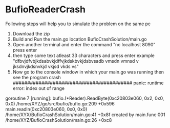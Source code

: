 # BufioReaderCrash

Following steps will help you to simulate the problem on the same pc
1. Download the zip 
2. Build and Run the main.go location BufioCrashSolution/main.go
3. Open another terminal and enter the command "nc localhost 8090" press enter
4. then type some text atleast 33 characters and press enter
 example "dfbvjdfvbjkdsabvkjdffvjkdskbvkjdsbvsadb vmsdn vmnsd v jksdnvjkdsnvkjd vkjsd vkds vs"
5. Now go to the console window in which your main.go was running
  then see the program crash
##########################################
  panic: runtime error: index out of range

goroutine 7 [running]:
bufio.(*Reader).ReadByte(0xc20803e060, 0x2, 0x0, 0x0)
    /home/XYZ/go/src/bufio/bufio.go:209 +0x596
main.readln(0xc20803e060, 0x0, 0x0)
    /home/XYX/BufioCrashSolution/main.go:41 +0x8f
created by main.func·001
    /home/XYZ/BufioCrashSolution/main.go:26 +0xc8


 
